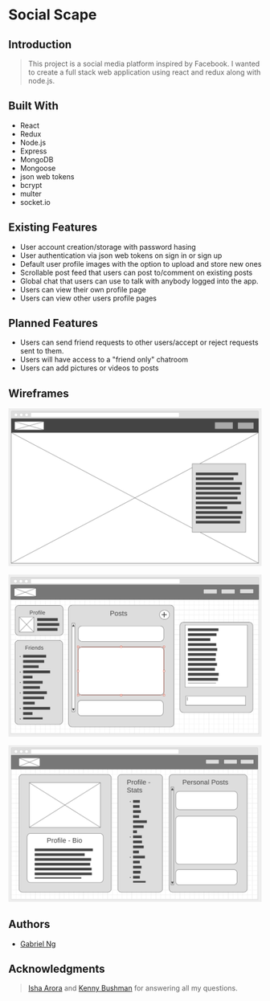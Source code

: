 # Social Scape

## Introduction

> This project is a social media platform inspired by Facebook. I wanted to create a full stack web application using react and redux along with node.js.

## Built With

* React
* Redux
* Node.js
* Express
* MongoDB
* Mongoose
* json web tokens
* bcrypt
* multer
* socket.io

## Existing Features

* User account creation/storage with password hasing
* User authentication via json web tokens on sign in or sign up
* Default user profile images with the option to upload and store new ones
* Scrollable post feed that users can post to/comment on existing posts
* Global chat that users can use to talk with anybody logged into the app.
* Users can view their own profile page
* Users can view other users profile pages

## Planned Features

* Users can send friend requests to other users/accept or reject requests sent to them.
* Users will have access to a "friend only" chatroom
* Users can add pictures or videos to posts

## Wireframes

![alt text](/wireframes/Landing.png)

![alt text](/wireframes/Homepage.png)

![alt text](/wireframes/Profile.png)

## Authors

* [Gabriel Ng](https://github.com/gabe-ng)

## Acknowledgments

> [Isha Arora](https://github.com/ishaarora01) and [Kenny Bushman](https://github.com/kbbushman) for answering all my questions.
